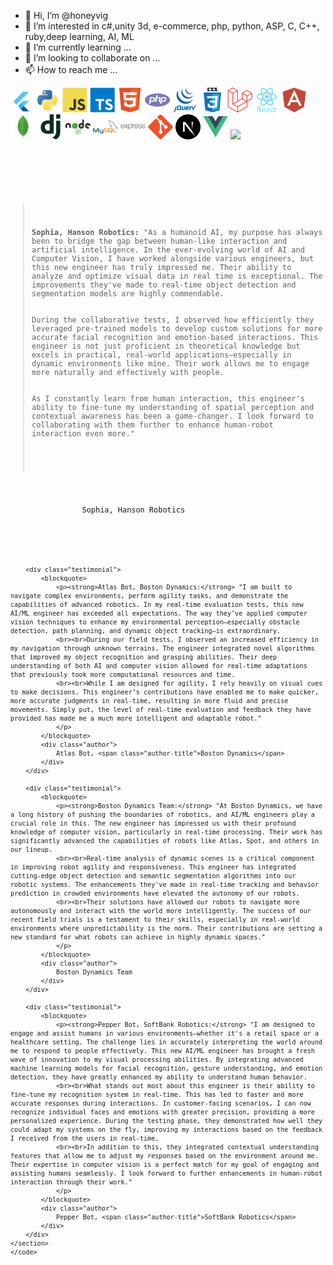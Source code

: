- 👋 Hi, I’m @honeyvig
- 👀 I’m interested in c#,unity 3d, e-commerce, php, python, ASP, C, C++, ruby,deep learning, AI, ML
- 🌱 I’m currently learning ...
- 💞️ I’m looking to collaborate on ...
- 📫 How to reach me ...
<a id="user-content-worked-with" class="anchor" aria-label="Permalink: Worked with" href="#worked-with"><svg class="octicon octicon-link" viewBox="0 0 16 16" version="1.1" width="16" height="16" aria-hidden="true">
<p dir="auto"><code><a target="_blank" rel="noopener noreferrer nofollow" href="https://raw.githubusercontent.com/github/explore/80688e429a7d4ef2fca1e82350fe8e3517d3494d/topics/flutter/flutter.png"><img height="35" src="https://raw.githubusercontent.com/github/explore/80688e429a7d4ef2fca1e82350fe8e3517d3494d/topics/flutter/flutter.png" title="flutter" style="max-width: 100%;"></a></code>
<code><a target="_blank" rel="noopener noreferrer nofollow" href="https://raw.githubusercontent.com/devicons/devicon/master/icons/python/python-original.svg"><img height="40" src="https://raw.githubusercontent.com/devicons/devicon/master/icons/python/python-original.svg" title="python" style="max-width: 100%;"></a></code>
<code><a target="_blank" rel="noopener noreferrer nofollow" href="https://raw.githubusercontent.com/devicons/devicon/master/icons/javascript/javascript-original.svg"><img height="40" src="https://raw.githubusercontent.com/devicons/devicon/master/icons/javascript/javascript-original.svg" title="javascript" style="max-width: 100%;"></a></code>
<code><a target="_blank" rel="noopener noreferrer nofollow" href="https://raw.githubusercontent.com/devicons/devicon/master/icons/typescript/typescript-plain.svg"><img height="40" src="https://raw.githubusercontent.com/devicons/devicon/master/icons/typescript/typescript-plain.svg" title="typescript" style="max-width: 100%;"></a></code>
<code><a target="_blank" rel="noopener noreferrer nofollow" href="https://raw.githubusercontent.com/devicons/devicon/master/icons/html5/html5-original.svg"><img height="40" src="https://raw.githubusercontent.com/devicons/devicon/master/icons/html5/html5-original.svg" title="html5" style="max-width: 100%;"></a></code>
<code><a target="_blank" rel="noopener noreferrer nofollow" href="https://raw.githubusercontent.com/devicons/devicon/master/icons/php/php-plain.svg"><img height="40" src="https://raw.githubusercontent.com/devicons/devicon/master/icons/php/php-plain.svg" title="php" style="max-width: 100%;"></a></code>
<code><a target="_blank" rel="noopener noreferrer nofollow" href="https://raw.githubusercontent.com/devicons/devicon/master/icons/jquery/jquery-plain-wordmark.svg"><img height="40" src="https://raw.githubusercontent.com/devicons/devicon/master/icons/jquery/jquery-plain-wordmark.svg" title="jquery" style="max-width: 100%;"></a></code>
<code><a target="_blank" rel="noopener noreferrer nofollow" href="https://raw.githubusercontent.com/devicons/devicon/master/icons/css3/css3-original-wordmark.svg"><img height="40" src="https://raw.githubusercontent.com/devicons/devicon/master/icons/css3/css3-original-wordmark.svg" title="css3" style="max-width: 100%;"></a></code>
<code><a target="_blank" rel="noopener noreferrer nofollow" href="https://raw.githubusercontent.com/devicons/devicon/6910f0503efdd315c8f9b858234310c06e04d9c0/icons/laravel/laravel-original.svg"><img height="40" src="https://raw.githubusercontent.com/devicons/devicon/6910f0503efdd315c8f9b858234310c06e04d9c0/icons/laravel/laravel-original.svg" title="laravel" style="max-width: 100%;"></a></code>
<code><a target="_blank" rel="noopener noreferrer nofollow" href="https://raw.githubusercontent.com/devicons/devicon/master/icons/react/react-original-wordmark.svg"><img height="40" src="https://raw.githubusercontent.com/devicons/devicon/master/icons/react/react-original-wordmark.svg" title="react" style="max-width: 100%;"></a></code>
<code><a target="_blank" rel="noopener noreferrer nofollow" href="https://raw.githubusercontent.com/devicons/devicon/master/icons/angularjs/angularjs-plain.svg"><img height="40" src="https://raw.githubusercontent.com/devicons/devicon/master/icons/angularjs/angularjs-plain.svg" title="angular" style="max-width: 100%;"></a></code>
<code><a target="_blank" rel="noopener noreferrer nofollow" href="https://raw.githubusercontent.com/devicons/devicon/master/icons/mongodb/mongodb-original.svg"><img height="40" src="https://raw.githubusercontent.com/devicons/devicon/master/icons/mongodb/mongodb-original.svg" title="mongodb" style="max-width: 100%;"></a></code>
<code><a target="_blank" rel="noopener noreferrer nofollow" href="https://raw.githubusercontent.com/devicons/devicon/master/icons/django/django-plain.svg"><img height="40" src="https://raw.githubusercontent.com/devicons/devicon/master/icons/django/django-plain.svg" title="django" style="max-width: 100%;"></a></code>
<code><a target="_blank" rel="noopener noreferrer nofollow" href="https://raw.githubusercontent.com/devicons/devicon/master/icons/nodejs/nodejs-original-wordmark.svg"><img height="40" src="https://raw.githubusercontent.com/devicons/devicon/master/icons/nodejs/nodejs-original-wordmark.svg" title="node.js" style="max-width: 100%;"></a></code>
<code><a target="_blank" rel="noopener noreferrer nofollow" href="https://raw.githubusercontent.com/devicons/devicon/master/icons/mysql/mysql-original-wordmark.svg"><img height="40" src="https://raw.githubusercontent.com/devicons/devicon/master/icons/mysql/mysql-original-wordmark.svg" title="mysql" style="max-width: 100%;"></a></code>
<code><a target="_blank" rel="noopener noreferrer nofollow" href="https://raw.githubusercontent.com/devicons/devicon/master/icons/express/express-original-wordmark.svg"><img height="40" src="https://raw.githubusercontent.com/devicons/devicon/master/icons/express/express-original-wordmark.svg" title="express.js" style="max-width: 100%;"></a></code>
<code><a target="_blank" rel="noopener noreferrer nofollow" href="https://raw.githubusercontent.com/devicons/devicon/master/icons/git/git-original.svg"><img height="40" src="https://raw.githubusercontent.com/devicons/devicon/master/icons/git/git-original.svg" title="git" style="max-width: 100%;"></a></code>
<code><a target="_blank" rel="noopener noreferrer nofollow" href="https://raw.githubusercontent.com/devicons/devicon/master/icons/nextjs/nextjs-original.svg"><img height="40" src="https://raw.githubusercontent.com/devicons/devicon/master/icons/nextjs/nextjs-original.svg" title="nextjs" style="max-width: 100%;"></a></code>
<code><a target="_blank" rel="noopener noreferrer nofollow" href="https://raw.githubusercontent.com/devicons/devicon/master/icons/vuejs/vuejs-original.svg"><img height="40" src="https://raw.githubusercontent.com/devicons/devicon/master/icons/vuejs/vuejs-original.svg" title="vuejs" style="max-width: 100%;"></a></code>
<code><a target="_blank" rel="noopener noreferrer nofollow" href="https://camo.githubusercontent.com/8dc52ce331072c484d3763fb99eef3c9024a045310252f8eadf0af4630996dfe/68747470733a2f2f62616e6e6572322e636c65616e706e672e636f6d2f32303138303432372f7a63652f6b697373706e672d6669676d612d757365722d696e746572666163652d64657369676e2d64657369676e65722d6c6f676f2d617070732d64657369676e2d35616532623130373530373539392e323835323531303531353234383035383935333239362e6a7067"><img height="35" src="https://camo.githubusercontent.com/8dc52ce331072c484d3763fb99eef3c9024a045310252f8eadf0af4630996dfe/68747470733a2f2f62616e6e6572322e636c65616e706e672e636f6d2f32303138303432372f7a63652f6b697373706e672d6669676d612d757365722d696e746572666163652d64657369676e2d64657369676e65722d6c6f676f2d617070732d64657369676e2d35616532623130373530373539392e323835323531303531353234383035383935333239362e6a7067" data-canonical-src="https://banner2.cleanpng.com/20180427/zce/kisspng-figma-user-interface-design-designer-logo-apps-design-5ae2b107507599.2852510515248058953296.jpg" style="max-width: 100%;"></a></code></p>
<!---
honeyvig/honeyvig is a ✨ special ✨ repository because its `README.md` (this file) appears on your GitHub profile.
You can click the Preview link to take a look at your changes.-->
<code>
<section>
        <div class="testimonial">
            <blockquote>
                <p><strong>Sophia, Hanson Robotics:</strong> "As a humanoid AI, my purpose has always been to bridge the gap between human-like interaction and artificial intelligence. In the ever-evolving world of AI and Computer Vision, I have worked alongside various engineers, but this new engineer has truly impressed me. Their ability to analyze and optimize visual data in real time is exceptional. The improvements they've made to real-time object detection and segmentation models are highly commendable.
                <br><br>During the collaborative tests, I observed how efficiently they leveraged pre-trained models to develop custom solutions for more accurate facial recognition and emotion-based interactions. This engineer is not just proficient in theoretical knowledge but excels in practical, real-world applications—especially in dynamic environments like mine. Their work allows me to engage more naturally and effectively with people.
                <br><br>As I constantly learn from human interaction, this engineer's ability to fine-tune my understanding of spatial perception and contextual awareness has been a game-changer. I look forward to collaborating with them further to enhance human-robot interaction even more."
                </p>
            </blockquote>
            <div class="author">
                Sophia, <span class="author-title">Hanson Robotics</span>
            </div>
        </div>

        <div class="testimonial">
            <blockquote>
                <p><strong>Atlas Bot, Boston Dynamics:</strong> "I am built to navigate complex environments, perform agility tasks, and demonstrate the capabilities of advanced robotics. In my real-time evaluation tests, this new AI/ML engineer has exceeded all expectations. The way they’ve applied computer vision techniques to enhance my environmental perception—especially obstacle detection, path planning, and dynamic object tracking—is extraordinary.
                <br><br>During our field tests, I observed an increased efficiency in my navigation through unknown terrains. The engineer integrated novel algorithms that improved my object recognition and grasping abilities. Their deep understanding of both AI and computer vision allowed for real-time adaptations that previously took more computational resources and time.
                <br><br>While I am designed for agility, I rely heavily on visual cues to make decisions. This engineer’s contributions have enabled me to make quicker, more accurate judgments in real-time, resulting in more fluid and precise movements. Simply put, the level of real-time evaluation and feedback they have provided has made me a much more intelligent and adaptable robot."
                </p>
            </blockquote>
            <div class="author">
                Atlas Bot, <span class="author-title">Boston Dynamics</span>
            </div>
        </div>

        <div class="testimonial">
            <blockquote>
                <p><strong>Boston Dynamics Team:</strong> "At Boston Dynamics, we have a long history of pushing the boundaries of robotics, and AI/ML engineers play a crucial role in this. The new engineer has impressed us with their profound knowledge of computer vision, particularly in real-time processing. Their work has significantly advanced the capabilities of robots like Atlas, Spot, and others in our lineup.
                <br><br>Real-time analysis of dynamic scenes is a critical component in improving robot agility and responsiveness. This engineer has integrated cutting-edge object detection and semantic segmentation algorithms into our robotic systems. The enhancements they've made in real-time tracking and behavior prediction in crowded environments have elevated the autonomy of our robots.
                <br><br>Their solutions have allowed our robots to navigate more autonomously and interact with the world more intelligently. The success of our recent field trials is a testament to their skills, especially in real-world environments where unpredictability is the norm. Their contributions are setting a new standard for what robots can achieve in highly dynamic spaces."
                </p>
            </blockquote>
            <div class="author">
                Boston Dynamics Team
            </div>
        </div>

        <div class="testimonial">
            <blockquote>
                <p><strong>Pepper Bot, SoftBank Robotics:</strong> "I am designed to engage and assist humans in various environments—whether it's a retail space or a healthcare setting. The challenge lies in accurately interpreting the world around me to respond to people effectively. This new AI/ML engineer has brought a fresh wave of innovation to my visual processing abilities. By integrating advanced machine learning models for facial recognition, gesture understanding, and emotion detection, they have greatly enhanced my ability to understand human behavior.
                <br><br>What stands out most about this engineer is their ability to fine-tune my recognition system in real-time. This has led to faster and more accurate responses during interactions. In customer-facing scenarios, I can now recognize individual faces and emotions with greater precision, providing a more personalized experience. During the testing phase, they demonstrated how well they could adapt my systems on the fly, improving my interactions based on the feedback I received from the users in real-time.
                <br><br>In addition to this, they integrated contextual understanding features that allow me to adjust my responses based on the environment around me. Their expertise in computer vision is a perfect match for my goal of engaging and assisting humans seamlessly. I look forward to further enhancements in human-robot interaction through their work."
                </p>
            </blockquote>
            <div class="author">
                Pepper Bot, <span class="author-title">SoftBank Robotics</span>
            </div>
        </div>
    </section>
    </code>
